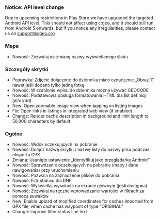 
### Notice: API level change
Due to upcoming restrictions in Play Store we have upgraded the targeted Android API level. This should not affect using c:geo, and it should still run from Android 5 onwards, but if you notice any irregularities, please contact us on support@cgeo.org

### Mapa
- Nowość: Zezwalaj na zmianę nazwy wyświetlanego śladu

### Szczegóły skrytki
- Poprawka: Zdjęcie dołączone do dziennika miało oznaczenie „Obraz 1”, nawet jeśli dodano tylko jedną fotkę
- Nowość: W szablonie wpisu do dziennika można używać GEOCODE
- Nowość: Podstawowa obsługa formatowania HTML dla list definicji (dl/dt/dd)
- New: Open zoomable image view when tapping on listing images
- Fix: Open links in listings in integrated web view (if enabled)
- Change: Render cache description in background and limit length to 50,000 characters by default

### Ogólne
- Nowość: Widok oczekujących na pobranie
- Nowość: Dołącz nazwę skrytki / nazwę listy do nazwy pliku podczas eksportu GPX
- Zmiana: Usunięto ustawienie „Identyfikuj jako przeglądarkę Android”
- Nowość: Sprawdzanie oczekujących na pobranie (mapy / dane nawigowania) przy uruchomieniu
- Nowość: Pozwala na zaznaczenie plików do pobrania
- Nowość: Filtr statusu dla DNF
- Nowość: Wyświetlaj wysokość na ekranie głównym (jeśli dostępna)
- Nowość: Zezwalaj na ręczne wprowadzanie wartości w filtrach za pomocą suwaków
- New: Enable upload of modified coordinates for caches imported from GPX file, when cache has waypoint of type "ORIGINAL"
- Change: Improve filter status line text
